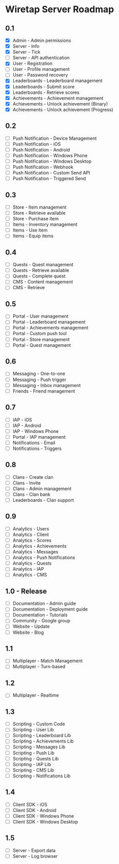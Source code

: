 # Wiretap Server Roadmap

## 0.1
* [x] Admin - Admin permissions
* [x] Server - Info
* [x] Server - Tick
* [ ] Server - API authentication
* [x] User - Registration
* [ ] User - Profile management
* [ ] User - Password recovery
* [x] Leaderboards - Leaderboard management
* [x] Leaderboards - Submit score
* [x] Leaderboards - Retrieve scores
* [x] Achievements - Achievement management
* [x] Achievements - Unlock achievement (Binary)
* [x] Achievements - Unlock achievement (Progress)

## 0.2
* [ ] Push Notification - Device Management
* [ ] Push Notification - iOS
* [ ] Push Notification - Android
* [ ] Push Notification - Windows Phone
* [ ] Push Notification - Windows Desktop
* [ ] Push Notification - Webhook
* [ ] Push Notification - Custom Send API
* [ ] Push Notification - Triggered Send

## 0.3
* [ ] Store - Item management
* [ ] Store - Retrieve available
* [ ] Store - Purchase item
* [ ] Items - Inventory management
* [ ] Items - Use item
* [ ] Items - Equip items

## 0.4
* [ ] Quests - Quest management
* [ ] Quests - Retrieve available
* [ ] Quests - Complete quest
* [ ] CMS - Content management
* [ ] CMS - Retrieve

## 0.5
* [ ] Portal - User management
* [ ] Portal - Leaderboard management
* [ ] Portal - Achievements management
* [ ] Portal - Custom push tool
* [ ] Portal - Store management
* [ ] Portal - Quest management

## 0.6
* [ ] Messaging - One-to-one
* [ ] Messaging - Push trigger
* [ ] Messaging - Inbox management
* [ ] Friends - Friend management

## 0.7
* [ ] IAP - iOS
* [ ] IAP - Android
* [ ] IAP - Windows Phone
* [ ] Portal - IAP management
* [ ] Notifications - Email
* [ ] Notifications - Triggers

## 0.8
* [ ] Clans - Create clan
* [ ] Clans - Invite
* [ ] Clans - Admin management
* [ ] Clans - Clan bank
* [ ] Leaderboards - Clan support

## 0.9
* [ ] Analytics - Users
* [ ] Analytics - Client
* [ ] Analytics - Scores
* [ ] Analytics - Achievements
* [ ] Analytics - Messages
* [ ] Analytics - Push Notifications
* [ ] Analytics - Quests
* [ ] Analytics - IAP
* [ ] Analytics - CMS

## 1.0 - Release
* [ ] Documentation - Admin guide
* [ ] Documentation - Deployment guide
* [ ] Documentation - Tutorials
* [ ] Community - Google group
* [ ] Website - Update
* [ ] Website - Blog

## 1.1
* [ ] Multiplayer - Match Management
* [ ] Multiplayer - Turn-based

## 1.2
* [ ] Multiplayer - Realtime

## 1.3
* [ ] Scripting - Custom Code
* [ ] Scripting - User Lib
* [ ] Scripting - Leaderboard Lib
* [ ] Scripting - Achievements Lib
* [ ] Scripting - Messages Lib
* [ ] Scripting - Push Lib
* [ ] Scripting - Quests Lib
* [ ] Scripting - IAP Lib
* [ ] Scripting - CMS Lib
* [ ] Scripting - Notifications Lib

## 1.4
* [ ] Client SDK - iOS
* [ ] Client SDK - Android
* [ ] Client SDK - Windows Phone
* [ ] Client SDK - Windows Desktop

## 1.5
* [ ] Server - Export data
* [ ] Server - Log browser
